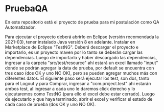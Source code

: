 # PruebaQA
En este repositorio está el proyecto de prueba para mi postulación como QA Automatizador.

Para ejecutar el proyecto deberá abrirlo en Eclipse (versión recomendada la 2021-03), tener instalado Java versión 8 en adelante. Instalar en Marketplace de Eclipse "TestNG".
Deberá descargar el proyecto e importarlo, es un proyecto maven por lo tanto se deberán cargar las dependencias.
Luego de importarlo y haber descargado las dependencias, ingresar a la carpeta "src/test/resource" ahí estará un excel llamado "input" donde se podrán agregar la data de prueba, por default se encuentra con tres caso (dos OK y uno NO OK), pero se pueden agregar muchos más con diferentes datos.
El siguiente paso será ejecutar los test, son dos, tanto para el Logout y para Comprar, ingresar a "com.project.test" ahi estarán ambos test, al ingresar a cada uno le daremos click derecho y lo ejecutaremos como TestNG (para ello el excel debe estar cerrado).
Luego de ejecutarlo y que haya terminado, abrir el excel y verificar el estado de cada caso de prueba (dos OK y uno NO OK).
